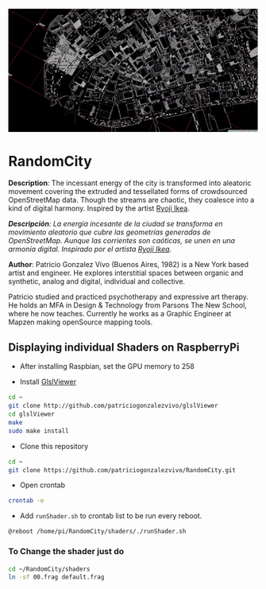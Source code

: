 ![](imgs/image.png)

# RandomCity

**Description**: The incessant energy of the city is transformed into aleatoric movement covering the extruded and tessellated forms of crowdsourced OpenStreetMap data. Though the streams are chaotic, they coalesce into a kind of digital harmony. Inspired by the artist [Ryoji Ikea](http://www.ryojiikeda.com/).

***Descripción**: La energía incesante de la ciudad se transforma en movimiento aleatorio que cubre las geometrías generadas de OpenStreetMap. Aunque las corrientes son caóticas, se unen en una armonía digital. Inspirado por el artista [Ryoji Ikea](http://www.ryojiikeda.com*/).*

**Author**: Patricio Gonzalez Vivo (Buenos Aires, 1982) is a New York based artist and engineer. He explores interstitial spaces between organic and synthetic, analog and digital, individual and collective.

Patricio studied and practiced psychotherapy and expressive art therapy. He holds an MFA in Design & Technology from Parsons The New School, where he now teaches. Currently he works as a Graphic Engineer at Mapzen making openSource mapping tools.

## Displaying individual Shaders on RaspberryPi

- After installing Raspbian, set the GPU memory to 258

- Install [GlslViewer](https://github.com/patriciogonzalezvivo/glslViewer.git) 

```bash
cd ~ 
git clone http://github.com/patriciogonzalezvivo/glslViewer
cd glslViewer
make
sudo make install
```

- Clone this repository

```bash
cd ~ 
git clone https://github.com/patriciogonzalezvivo/RandomCity.git
```

- Open crontab

```bash
crontab -e
```

- Add ```runShader.sh``` to crontab list to be run every reboot.

```
@reboot /home/pi/RandomCity/shaders/./runShader.sh
```

### To Change the shader just do

```bash
cd ~/RandomCity/shaders
ln -sf 00.frag default.frag
```
